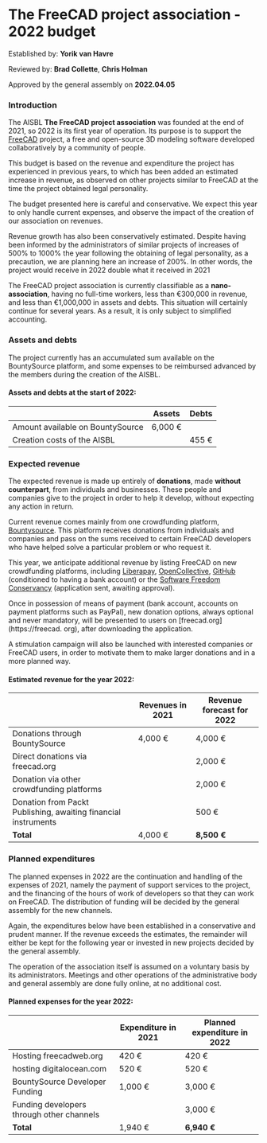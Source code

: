 # The FreeCAD project association -  2022 budget



Established by: **Yorik van Havre**

Reviewed by: **Brad Collette**, **Chris Holman**

Approved by the general assembly on **2022.04.05**



### Introduction

The AISBL **The FreeCAD project association** was founded at the end of 2021, so 2022 is its first year of operation. Its purpose is to support the [FreeCAD](https://freecad.org) project, a free and open-source 3D modeling software developed collaboratively by a community of people.

This budget is based on the revenue and expenditure the project has experienced in previous years, to which has been added an estimated increase in revenue, as observed on other projects similar to FreeCAD at the time the project obtained legal personality.

The budget presented here is careful and conservative. We expect this year to only handle current expenses, and observe the impact of the creation of our association on revenues.

Revenue growth has also been conservatively estimated. Despite having been informed by the administrators of similar projects of increases of 500% to 1000% the year following the obtaining of legal personality, as a precaution, we are planning here an increase of 200%. In other words, the project would receive in 2022 double what it received in 2021

The FreeCAD project association is currently classifiable as a **nano-association**, having no full-time workers, less than €300,000 in revenue, and less than €1,000,000 in assets and debts. This situation will certainly continue for several years. As a result, it is only subject to simplified accounting.



### Assets and debts

The project currently has an accumulated sum available on the BountySource platform, and some expenses to be reimbursed advanced by the members during the creation of the AISBL.

#### Assets and debts at the start of 2022:

| | Assets | Debts |
| --------------------------------- | ------ | ------ |
| Amount available on BountySource | 6,000 € | |
| Creation costs of the AISBL | | 455 € |



### Expected revenue

The expected revenue is made up entirely of **donations**, made **without counterpart**, from individuals and businesses. These people and companies give to the project in order to help it develop, without expecting any action in return.

Current revenue comes mainly from one crowdfunding platform, [Bountysource](https://app.bountysource.com/teams/freecad/). This platform receives donations from individuals and companies and pass on the sums received to certain FreeCAD developers who have helped solve a particular problem or who request it.

This year, we anticipate additional revenue by listing FreeCAD on new crowdfunding platforms, including  [Liberapay](https://liberapay.com), [OpenCollective](https://opencollective.com/freecad), [GitHub](https://github.com/FreeCAD) (conditioned to having a bank account) or the [Software Freedom Conservancy](https://sfconservancy.org/) (application sent, awaiting approval).

Once in possession of means of payment (bank account, accounts on payment platforms such as PayPal), new donation options, always optional and never mandatory, will be presented to users on [freecad.org](https://freecad. org), after downloading the application.

A stimulation campaign will also be launched with interested companies or FreeCAD users, in order to motivate them to make larger donations and in a more planned way.

#### Estimated revenue for the year 2022:

| | Revenues in 2021 | Revenue forecast for 2022 |
| ---- | ---------------- | -------------------------- |
| Donations through BountySource | 4,000 € | 4,000 € |
| Direct donations via freecad.org | | 2,000 € |
| Donation via other crowdfunding platforms | | 2,000 € |
| Donation from Packt Publishing, awaiting financial instruments | | 500 € |
| **Total** | 4,000 € | **8,500 €** |



### Planned expenditures

The planned expenses in 2022 are the continuation and handling of the expenses of 2021, namely the payment of support services to the project, and the financing of the hours of work of developers so that they can work on FreeCAD. The distribution of funding will be decided by the general assembly for the new channels.

Again, the expenditures below have been established in a conservative and prudent manner. If the revenue exceeds the estimates, the remainder will either be kept for the following year or invested in new projects decided by the general assembly.

The operation of the association itself is assumed on a voluntary basis by its administrators. Meetings and other operations of the administrative body and general assembly are done fully online, at no additional cost.

#### Planned expenses for the year 2022:

| | Expenditure in 2021 | Planned expenditure in 2022 |
| ------------------------------------------- | ---------------- | ------------------------ |
| Hosting freecadweb.org | 420 € | 420 € |
| hosting digitalocean.com | 520 € | 520 € |
| BountySource Developer Funding | 1,000 € | 3,000 € |
| Funding developers through other channels | | 3,000 € |
| **Total** | 1,940 € | **6,940 €** |
